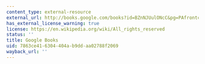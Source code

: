 ```yaml
---
content_type: external-resource
external_url: http://books.google.com/books?id=BZnNJUulONcC&pg=PAfrontcover
has_external_license_warning: true
license: https://en.wikipedia.org/wiki/All_rights_reserved
status: ''
title: Google Books
uid: 7863ce41-6304-404a-b9dd-aa02788f2069
wayback_url: ''
---
```

